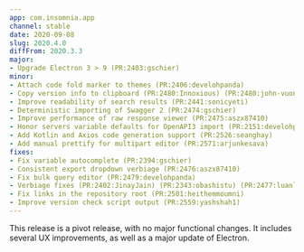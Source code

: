 ```yaml
---
app: com.insomnia.app
channel: stable
date: 2020-09-08
slug: 2020.4.0
diffFrom: 2020.3.3
major:
- Upgrade Electron 3 > 9 (PR:2403:gschier)
minor:
- Attach code fold marker to themes (PR:2406:develohpanda)
- Copy version info to clipboard (PR:2480:Innoxious) (PR:2480:john-vuong)
- Improve readability of search results (PR:2441:sonicyeti)
- Deterministic importing of Swagger 2 (PR:2474:gschier)
- Improve performance of raw response viewer (PR:2475:aszx87410)
- Honor servers variable defaults for OpenAPI3 import (PR:2151:develohpanda)
- Add Kotlin and Axios code generation support (PR:2526:seanghay)
- Add manual prettify for multipart editor (PR:2571:arjunkesava)
fixes:
- Fix variable autocomplete (PR:2394:gschier)
- Consistent export dropdown verbiage (PR:2476:aszx87410)
- Fix bulk query editor (PR:2479:develohpanda)
- Verbiage fixes (PR:2402:JinayJain) (PR:2343:obashistu) (PR:2477:luanldt)
- Fix links in the repository root (PR:2501:heithemmoumni)
- Improve version check script output (PR:2559:yashshah1)
---
```

This release is a pivot release, with no major functional changes. It includes several UX improvements, as well as a major update of Electron.
